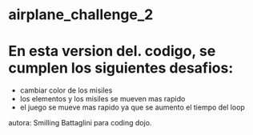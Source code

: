 # airplane_challenge_2

#  En esta version del. codigo, se cumplen los siguientes desafios:

- cambiar color de los misiles
- los elementos y los misiles se mueven mas rapido
-  el juego se mueve mas rapido ya que se aumento el tiempo del loop

autora:  Smilling Battaglini para coding dojo.
